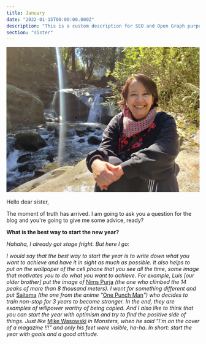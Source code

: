 ```yaml
---
title: January
date: "2022-01-15T00:00:00.000Z"
description: "This is a custom description for SEO and Open Graph purposes, rather than the default generated excerpt. Simply add a description field to the frontmatter."
section: "sister"
---
```


![Rocy](../images/jan22.jpeg)

Hello dear sister,

The moment of truth has arrived. I am going to ask you a question for the blog and you're going to give me some advice, ready?

**What is the best way to start the new year?**

*Hahaha, I already got stage fright. But here I go:*

*I would say that the best way to start the year is to write down what you want to achieve and have it in sight as much as possible. It also helps to put on the wallpaper of the cell phone that you see all the time, some image that motivates you to do what you want to achieve. For example, Luis [our older brother] put the image of* [Nims Purja](https://www.nimsdai.com/) *(the one who climbed the 14 peaks of more than 8 thousand meters). I went for something different and put* [Saitama](https://characterprofile.fandom.com/wiki/Saitama) *(the one from the anime "*[One Punch Man](https://www.imdb.com/title/tt4508902/)*") who decides to train non-stop for 3 years to become stronger. In the end, they are examples of willpower worthy of being copied. And I also like to think that you can start the year with optimism and try to find the positive side of things. Just like* [Mike Wasowski](https://www.bing.com/images/search?view=detailV2&ccid=HKNNuGjd&id=704A998EC2F53B5F363A90AFBF45FF4977300E54&thid=OIP.HKNNuGjdNNaWOKe_jyZ1tAHaI_&mediaurl=https%3a%2f%2fwww.khwiki.com%2fimages%2f9%2f90%2fMike_Wazowski_KHIII.png&cdnurl=https%3a%2f%2fth.bing.com%2fth%2fid%2fR.1ca34db868dd34d69638a7bf8f2675b4%3frik%3dVA4wd0n%252fRb%252bvkA%26pid%3dImgRaw%26r%3d0&exph=1012&expw=834&q=Mike+Wasowski&simid=607993268512584795&FORM=IRPRST&ck=836ACC604194ADDAB9EC74BA4639BF91&selectedIndex=0&ajaxhist=0&ajaxserp=0) *in Monsters, when he said "I'm on the cover of a magazine !!!" and only his feet were visible, ha-ha. In short: start the year with goals and a good attitude.*
